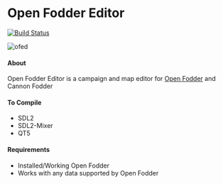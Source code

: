 # Open Fodder Editor
[![Build Status](https://travis-ci.com/OpenFodder/editor.svg?branch=master)](https://travis-ci.com/OpenFodder/editor)

![ofed](https://user-images.githubusercontent.com/1327406/47386538-9dd6e400-d758-11e8-90ab-127d81909407.png)

#### About

Open Fodder Editor is a campaign and map editor for [Open Fodder](https://github.com/OpenFodder/openfodder) and Cannon Fodder

#### To Compile

* SDL2
* SDL2-Mixer
* QT5

#### Requirements

* Installed/Working Open Fodder
* Works with any data supported by Open Fodder
